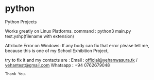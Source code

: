 # python
Python Projects

Works greatly on Linux Platforms.
command : python3 main.py test.yshp(filename with extension)

Attribute Error on Windows:
  If any body can fix that error please tell me, because this is one of my School Exhibition Project, 
	
	
  try to fix it and my contacts are :
       Email : official@yehanwasura.tk / yehantest@gmail.com
       Whatsapp : +94 0762679048
       
    Thank You.
